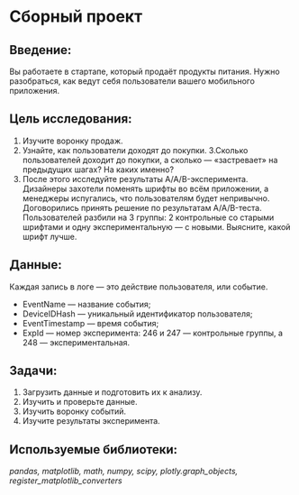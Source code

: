 # Сборный проект
## Введение:
Вы работаете в стартапе, который продаёт продукты питания. Нужно разобраться, как ведут себя пользователи вашего мобильного приложения.

## Цель исследования:
1. Изучите воронку продаж.
2. Узнайте, как пользователи доходят до покупки.
3.Сколько пользователей доходит до покупки, а сколько — «застревает» на предыдущих шагах? На каких именно?
4. После этого исследуйте результаты A/A/B-эксперимента. Дизайнеры захотели поменять шрифты во всём приложении, а менеджеры испугались, что пользователям будет непривычно. Договорились принять решение по результатам A/A/B-теста. Пользователей разбили на 3 группы: 2 контрольные со старыми шрифтами и одну экспериментальную — с новыми. Выясните, какой шрифт лучше.

## Данные:

Каждая запись в логе — это действие пользователя, или событие. 
  - EventName — название события;
  - DeviceIDHash — уникальный идентификатор пользователя;
  - EventTimestamp — время события;
  - ExpId — номер эксперимента: 246 и 247 — контрольные группы, а 248 — экспериментальная.
  
## Задачи:
1. Загрузить данные и подготовить их к анализу.
2. Изучить и проверьте данные.
3. Изучить воронку событий.
4. Изучите результаты эксперимента.

## Используемые библиотеки:
  *pandas, matplotlib, math, numpy, scipy, plotly.graph_objects, register_matplotlib_converters*

 
